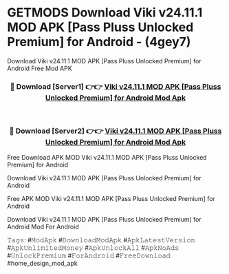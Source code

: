 # GETMODS Download Viki v24.11.1 MOD APK [Pass Pluss Unlocked Premium] for Android - (4gey7)
Download Viki v24.11.1 MOD APK [Pass Pluss Unlocked Premium] for Android Free Mod APK

<div align="center">
<h3>🔴 Download [Server1] 👉👉 <a href="https://apk-comot.site?title=Viki_v24.11.1_MOD_APK_[Pass_Pluss_Unlocked_Premium]_for_Android">Viki v24.11.1 MOD APK [Pass Pluss Unlocked Premium] for Android Mod Apk</a></h3><br>

<h3>🔴 Download [Server2] 👉👉 <a href="https://apk-comot.site?title=Viki_v24.11.1_MOD_APK_[Pass_Pluss_Unlocked_Premium]_for_Android">Viki v24.11.1 MOD APK [Pass Pluss Unlocked Premium] for Android Mod Apk</a></h3>
</div>


Free Download APK MOD Viki v24.11.1 MOD APK [Pass Pluss Unlocked Premium] for Android

Download Viki v24.11.1 MOD APK [Pass Pluss Unlocked Premium] for Android 

Free APK MOD Viki v24.11.1 MOD APK [Pass Pluss Unlocked Premium] for Android 

Download Viki v24.11.1 MOD APK [Pass Pluss Unlocked Premium] for Android Mod For Android

𝚃𝚊𝚐𝚜: #𝙼𝚘𝚍𝙰𝚙𝚔 #𝙳𝚘𝚠𝚗𝚕𝚘𝚊𝚍𝙼𝚘𝚍𝙰𝚙𝚔 #𝙰𝚙𝚔𝙻𝚊𝚝𝚎𝚜𝚝𝚅𝚎𝚛𝚜𝚒𝚘𝚗 #𝙰𝚙𝚔𝚄𝚗𝚕𝚒𝚖𝚒𝚝𝚎𝚍𝙼𝚘𝚗𝚎𝚢 #𝙰𝚙𝚔𝚄𝚗𝚕𝚘𝚌𝚔𝙰𝚕𝚕 #𝙰𝚙𝚔𝙽𝚘𝙰𝚍𝚜 #𝚄𝚗𝚕𝚘𝚌𝚔𝙿𝚛𝚎𝚖𝚒𝚞𝚖 #𝙵𝚘𝚛𝙰𝚗𝚍𝚛𝚘𝚒𝚍 #𝙵𝚛𝚎𝚎𝙳𝚘𝚠𝚗𝚕𝚘𝚊𝚍 #home_design_mod_apk